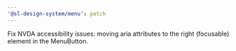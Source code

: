 ```yaml
---
'@sl-design-system/menu': patch
---
```


Fix NVDA accessibility issues: moving aria attributes to the right (focusable) element in the MenuButton.
